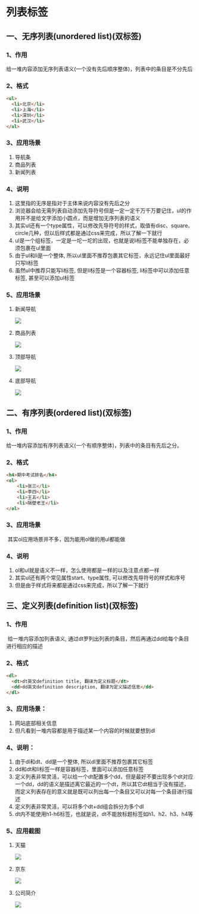 # 列表标签

## 一、无序列表\(unordered list\)\(双标签\)

### 1、作用

​    给一堆内容添加无序列表语义\(一个没有先后顺序整体\)，列表中的条目是不分先后

### 2、格式

```html
<ul>
  <li>北京</li>
  <li>上海</li>
  <li>深圳</li>
  <li>武汉</li>
</ul>
```

### 3、应用场景

1. 导航条
2. 商品列表
3. 新闻列表

### 4、说明

1. 这里指的无序是指对于主体来说内容没有先后之分
2. 浏览器会给无需列表自动添加先导符号但是一定一定千万千万要记住，ul的作用并不是给文字添加小圆点，而是增加无序列表的语义
3. 其实ul还有一个type属性，可以修改先导符号的样式，取值有disc、square、circle几种，但以后样式都是通过css来完成，所以了解一下就行
4. ul是一个组标签，一定是一坨一坨的出现，也就是说li标签不能单独存在，必须包裹在ul里面
5. 由于ul和li是一个整体, 所以ul里面不推荐包裹其它标签，永远记住ul里面最好只写li标签
6. 虽然ul中推荐只能写li标签, 但是li标签是一个容器标签, li标签中可以添加任意标签, 甚至可以添加ul标签

### 5、应用场景

1. 新闻导航

   ![](http://opzv089nq.bkt.clouddn.com/17-8-15/44789631.jpg)

2. 商品列表

   ![](http://opzv089nq.bkt.clouddn.com/17-8-15/79261135.jpg)

3. 顶部导航

   ![](http://opzv089nq.bkt.clouddn.com/17-8-15/21611901.jpg)

4. 底部导航

   ![](http://opzv089nq.bkt.clouddn.com/17-8-15/24496709.jpg)

## 二、有序列表\(ordered list\)\(双标签\)

### 1、作用

​    给一堆内容添加有序列表语义\(一个有顺序整体\)，列表中的条目有先后之分。

### 2、格式

```html
<h4>期中考试排名</h4>
<ol>
    <li>张三</li>
    <li>李四</li>
    <li>王五</li>
    <li>隔壁老王</li>
</ol>
```

### 3、应用场景

​    其实ol应用场景并不多，因为能用ol做的用ul都能做

### 4、说明

1. ol和ul就是语义不一样，怎么使用都是一样的以及注意点都一样
2. 其实ul还有两个常见属性start、type属性, 可以修改先导符号的样式和序号
3. 但是由于样式将来都是通过css来完成，所以了解一下就行

## 三、定义列表\(definition list\)\(双标签\)

### 1、作用

​    给一堆内容添加列表语义, 通过dt罗列出列表的条目，然后再通过dd给每个条目进行相应的描述

### 2、格式

```html
<dl>
  <dt>dt英文definition title, 翻译为定义标题</dt>
  <dd>dd英文definition description, 翻译为定义描述信息</dd>
</dl>
```

### 3、应用场景：

1. 网站底部相关信息
2. 但凡看到一堆内容都是用于描述某一个内容的时候就要想到dl

### 4、说明：

1. 由于dl和dt、dd是一个整体, 所以dl里面不推荐包裹其它标签
2. dd和dt和li标签一样是容器标签，里面可以添加任意标签
3. 定义列表非常灵活，可以给一个dt配置多个dd，但是最好不要出现多个dt对应一个dd，dd的语义是描述离它最近的一个dt，所以其它dt相当于没有描述，而定义列表存在的意义就是既可以列出每一个条目又可以对每一个条目进行描述
4. 定义列表非常灵活，可以将多个dt+dd组合拆分为多个dl
5. dt内不能使用h1-h6标签，也就是说，dt不能放标题标签如h1、h2、h3、h4等

### 5、应用截图

1. 天猫

   ![](http://opzv089nq.bkt.clouddn.com/17-8-15/14208317.jpg)

2. 京东

   ![](http://opzv089nq.bkt.clouddn.com/17-8-15/59434565.jpg)

3. 公司简介

   ![](http://opzv089nq.bkt.clouddn.com/17-8-15/11579550.jpg)



